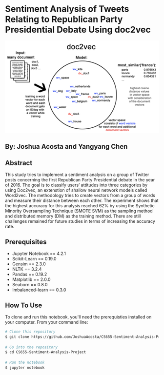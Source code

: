 # Sentiment Analysis of Tweets Relating to Republican Party Presidential Debate Using doc2vec

!["How doc2vec Works"](doc2vec.png)

## By: Joshua Acosta and Yangyang Chen

## Abstract

This study tries to implement a sentiment analysis on a group of Twitter posts concerning the first Republican Party Presidential debate in the year of 2016. The goal is to classify users’ attitudes into three categories by using Doc2vec, an extenstion of shallow neural network models called Word2vec. The methodology tries to create vectors from a group of words and measure their distance between each other. The experiment shows that the highest accuracy for this analysis reached 62% by using the Synthetic Minority Oversampling Technique (SMOTE SVM) as the sampling method and distributed memory (DM) as the training method. There are still challenges remained for future studies in terms of increasing the accuracy rate.

## Prerequisites

* Jupyter Notebook == 4.2.1
* Scikit-Learn == 0.19.0
* Gensim == 2.3.0
* NLTK == 3.2.4
* Pandas == 0.19.2
* Matplotlib == 2.0.0
* Seaborn == 0.8.0
* Imbalanced-learn == 0.3.0

## How To Use

To clone and run this notebook, you'll need the prerequisties installed on your computer. From your command line:

```bash
# Clone this repository
$ git clone https://github.com/JoshuaAcosta/CS655-Sentiment-Analysis-Project.git

# Go into the repository
$ cd CS655-Sentiment-Analysis-Project

# Run the notebook
$ jupyter notebook
```


